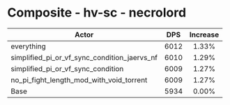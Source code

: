 # Composite - hv-sc - necrolord
| Actor | DPS | Increase |
|---|:---:|:---:|
|everything|6012|1.33%|
|simplified_pi_or_vf_sync_condition_jaervs_nf|6010|1.29%|
|simplified_pi_or_vf_sync_condition|6009|1.27%|
|no_pi_fight_length_mod_with_void_torrent|6009|1.27%|
|Base|5934|0.00%|
